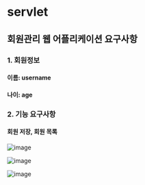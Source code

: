 # servlet
## 회원관리 웹 어플리케이션 요구사항


### 1. 회원정보
#### 이름: username
#### 나이: age


### 2. 기능 요구사항
#### 회원 저장, 회원 목록 

![image](https://user-images.githubusercontent.com/81903928/151689214-5ab57343-db43-4bc0-a7e7-28218689782d.png)

![image](https://user-images.githubusercontent.com/81903928/151689246-204b3a46-0d19-44b6-825e-0de87376925e.png)

![image](https://user-images.githubusercontent.com/81903928/151689303-3ea8689f-ae6a-4ac4-ae98-56fbf8bd5c75.png)
